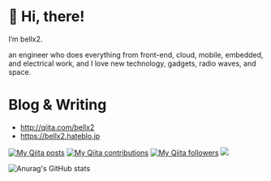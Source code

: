 # 👋 Hi, there!

I’m bellx2.

an engineer who does everything from front-end, cloud, mobile, embedded, and electrical work, and I love new technology, gadgets, radio waves, and space. 

# Blog & Writing

- http://qiita.com/bellx2
- https://bellx2.hateblo.jp

[![My Qiita posts](https://qiita-badge.apiapi.app/s/bellx2/posts.svg)](http://qiita.com/bellx2)
[![My Qiita contributions](https://qiita-badge.apiapi.app/s/bellx2/contributions.svg)](http://qiita.com/bellx2)
[![My Qiita followers](https://qiita-badge.apiapi.app/s/bellx2/followers.svg)](http://qiita.com/bellx2)
<a href="https://zenn.dev/bellx2">
  <img src="https://img.shields.io/badge/-Zenn-3EA8FF?style=flat&logo=zenn&logoColor=white" />
</a>


![Anurag's GitHub stats](https://github-readme-stats.vercel.app/api?username=bellx2&count_private=true)

<!---
bellx2/bellx2 is a ✨ special ✨ repository because its `README.md` (this file) appears on your GitHub profile.
You can click the Preview link to take a look at your changes.
--->
